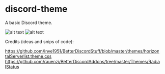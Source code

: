 # discord-theme

A basic Discord theme.

![alt text](http://i.imgur.com/K0WCibH.gif)
![alt text](http://i.imgur.com/rwyBJ10.png)


Credits (ideas and snips of code):

https://github.com/Inve1951/BetterDiscordStuff/blob/master/themes/horizontalServerlist.theme.css
https://github.com/rauenzi/BetterDiscordAddons/tree/master/Themes/RadialStatus
